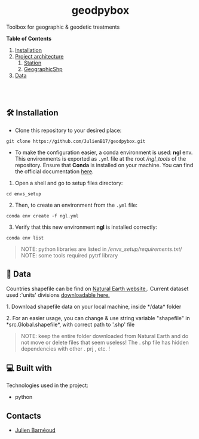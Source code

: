 <h1 align="center" id="title">geodpybox</h1>


<p id="description">Toolbox for geographic &amp; geodetic treatments</p>

**Table of Contents**
1. [Installation](#installation)
1. [Project architecture](#project)
    1. [Station](#ngl-module)
    1. [GeographicShp](#sitelog-module)
1. [Data](#data)


<br/><br/>


<h2 id="installation">🛠️ Installation </h2>

- Clone this repository to your desired place:

```
git clone https://github.com/JulienB17/geodpybox.git
```

- To make the configuration easier, a conda environment is used: **ngl** env. This environments is exported as `.yml` file at the root */ngl_tools* of the repository. Ensure that **Conda** is installed on your machine. You can find the official documentation [here](https://docs.conda.io/projects/conda/en/latest/user-guide/install/linux.html).

1. Open a shell and go to setup files directory:
```
cd envs_setup
```
2. Then, to create an environment from the `.yml` file: 
```
conda env create -f ngl.yml
```
3. Verify that this new environment **ngl** is installed correctly:
```
conda env list
```
> NOTE: python libraries are listed in */envs_setup/requirements.txt*/
> NOTE: some tools required pytrf library



<h2 id="data">📖 Data</h2>

Countries shapefile can be find on [Natural Earth website.](https://www.naturalearthdata.com/downloads/10m-cultural-vectors/10m-admin-0-details/).
Current dataset used :'units' divisions [downloadable here.](https://www.naturalearthdata.com/http//www.naturalearthdata.com/download/10m/cultural/ne_10m_admin_0_map_units.zip)
<p>1. Download shapefile data on your local machine, inside */data* folder</p>

<p>2. For an easier usage, you can change & use string variable "shapefile" in *src.Global.shapefile*, with correct path to '.shp' file </p>

> NOTE: keep the entire folder downloaded from Natural Earth and do not move or delete files that seem useless! The . shp file has hidden dependencies with other . prj , etc. !


<h2>💻 Built with </h2>

Technologies used in the project:

*   python

<h2> Contacts </h2>

* [Julien Barnéoud](https://www.ipgp.fr/annuaire/barneoud/)

